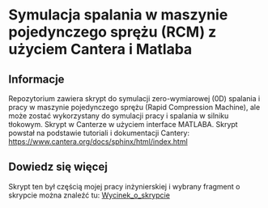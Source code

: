 # Symulacja spalania w maszynie pojedynczego sprężu (RCM) z użyciem Cantera i Matlaba
## Informacje
Repozytorium zawiera skrypt do symulacji zero-wymiarowej (0D) spalania i pracy w maszynie pojedynczego sprężu (Rapid Compression Machine), ale może zostać wykorzystany do symulacji pracy i spalania w silniku tłokowym. Skrypt w Canterze w użyciem interface MATLABA. Skrypt powstał na podstawie tutoriali i dokumentacji Cantery: https://www.cantera.org/docs/sphinx/html/index.html
## Dowiedz się więcej
Skrypt ten był częścią mojej pracy inżynierskiej i wybrany fragment o skrypcie można znaleźć tu: [Wycinek_o_skrypcie](rcm.pdf)



